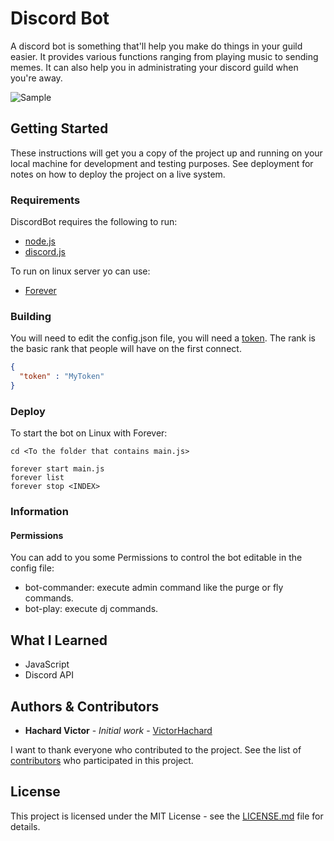 # Discord Bot

A discord bot is something that'll help you make do things in your guild easier. It provides various functions ranging from playing music to sending memes. It can also help you in administrating your discord guild when you're away.

![Sample](../master/res/bot.jpg)

## Getting Started

These instructions will get you a copy of the project up and running on your local machine for development and testing purposes. See deployment for notes on how to deploy the project on a live system.

### Requirements

DiscordBot requires the following to run:

- [node.js](https://nodejs.org/en/)
- [discord.js](https://discord.js.org/#/)

To run on linux server yo can use:

- [Forever](https://www.npmjs.com/package/forever)

### Building

You will need to edit the config.json file, you will need a [token](https://github.com/reactiflux/discord-irc/wiki/Creating-a-discord-bot-&-getting-a-token). The rank is the basic rank that people will have on the first connect.

```json
{
  "token" : "MyToken"
}
```

### Deploy

To start the bot on Linux with Forever:

```
cd <To the folder that contains main.js>

forever start main.js
forever list
forever stop <INDEX>
```

### Information

#### Permissions

You can add to you some Permissions to control the bot editable in the config file:

- bot-commander: execute admin command like the purge or fly commands.
- bot-play: execute dj commands.

## What I Learned

- JavaScript
- Discord API

## Authors & Contributors

* **Hachard Victor** - *Initial work* - [VictorHachard](https://github.com/VictorHachard)

I want to thank everyone who contributed to the project.
See the list of [contributors](https://github.com/VictorHachard/DiscordBot/graphs/contributors) who participated in this project.

## License

This project is licensed under the MIT License - see the [LICENSE.md](../master/LICENSE) file for details.
